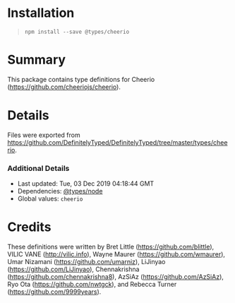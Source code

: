 # Installation
> `npm install --save @types/cheerio`

# Summary
This package contains type definitions for Cheerio (https://github.com/cheeriojs/cheerio).

# Details
Files were exported from https://github.com/DefinitelyTyped/DefinitelyTyped/tree/master/types/cheerio.

### Additional Details
 * Last updated: Tue, 03 Dec 2019 04:18:44 GMT
 * Dependencies: [@types/node](https://npmjs.com/package/@types/node)
 * Global values: `cheerio`

# Credits
These definitions were written by Bret Little (https://github.com/blittle), VILIC VANE (http://vilic.info), Wayne Maurer (https://github.com/wmaurer), Umar Nizamani (https://github.com/umarniz), LiJinyao (https://github.com/LiJinyao), Chennakrishna (https://github.com/chennakrishna8), AzSiAz (https://github.com/AzSiAz), Ryo Ota (https://github.com/nwtgck), and Rebecca Turner (https://github.com/9999years).
